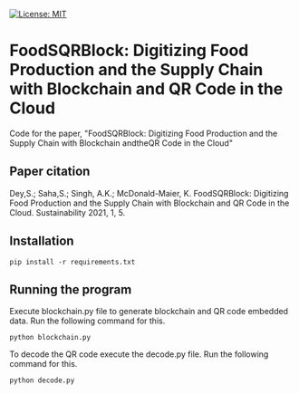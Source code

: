 [![License: MIT](https://img.shields.io/badge/License-MIT-red.svg)](https://github.com/somdipdey/FoodSQRBlock-Digitizing-Food-Supply-Chain-Using-Blockchain-And-QR-Code/blob/main/LICENSE)

# FoodSQRBlock: Digitizing Food Production and the Supply Chain with Blockchain and QR Code in the Cloud
Code for the paper, "FoodSQRBlock: Digitizing Food Production and the Supply Chain with Blockchain andtheQR Code in the Cloud"

## Paper citation

Dey,S.; Saha,S.; Singh, A.K.; McDonald-Maier, K. FoodSQRBlock: Digitizing Food Production and the Supply Chain with Blockchain and QR Code in the Cloud. Sustainability 2021, 1, 5.

## Installation

```
pip install -r requirements.txt
```

## Running the program

Execute blockchain.py file to generate blockchain and QR code embedded data. Run the following command for this.

```
python blockchain.py
```

To decode the QR code execute the decode.py file. Run the following command for this.

```
python decode.py
```
